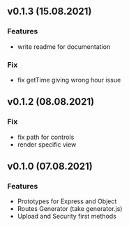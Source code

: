 ## v0.1.3 (15.08.2021)

### Features

- write readme for documentation

### Fix

- fix getTime giving wrong hour issue

## v0.1.2 (08.08.2021)

### Fix

- fix path for controls
- render specific view

## v0.1.0 (07.08.2021)

### Features

- Prototypes for Express and Object
- Routes Generator (take generator.js)
- Upload and Security first methods